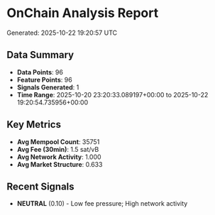 # OnChain Analysis Report
Generated: 2025-10-22 19:20:57 UTC

## Data Summary
- **Data Points**: 96
- **Feature Points**: 96
- **Signals Generated**: 1
- **Time Range**: 2025-10-20 23:20:33.089197+00:00 to 2025-10-22 19:20:54.735956+00:00

## Key Metrics
- **Avg Mempool Count**: 35751
- **Avg Fee (30min)**: 1.5 sat/vB
- **Avg Network Activity**: 1.000
- **Avg Market Structure**: 0.633

## Recent Signals
- **NEUTRAL** (0.10) - Low fee pressure; High network activity

